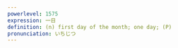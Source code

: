 ```yaml
---
powerlevel: 1575
expression: 一日
definition: (n) first day of the month; one day; (P)
pronunciation: いちじつ
---
```

